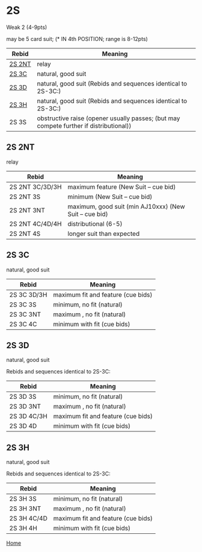 # 2S

Weak 2 (4-9pts)

may be 5 card suit; (* IN 4th POSITION; range is 8-12pts)

| Rebid | Meaning |
|---|---|
| [2S&nbsp;2NT](#2s2nt) | relay |
| [2S&nbsp;3C](#2s3c) | natural, good suit |
| [2S&nbsp;3D](#2s3d) | natural, good suit (Rebids and sequences identical to 2S-3C:) |
| [2S&nbsp;3H](#2s3h) | natural, good suit (Rebids and sequences identical to 2S-3C:) |
| 2S&nbsp;3S | obstructive raise (opener usually passes; (but may compete further if distributional)) |

## 2S&nbsp;2NT

relay

| Rebid | Meaning |
|---|---|
| 2S&nbsp;2NT&nbsp;3C/3D/3H | maximum feature (New Suit – cue bid) |
| 2S&nbsp;2NT&nbsp;3S | minimum (New Suit – cue bid) |
| 2S&nbsp;2NT&nbsp;3NT | maximum, good suit (min AJ10xxx) (New Suit – cue bid) |
| 2S&nbsp;2NT&nbsp;4C/4D/4H | distributional (6-5) |
| 2S&nbsp;2NT&nbsp;4S | longer suit than expected |

## 2S&nbsp;3C

natural, good suit

| Rebid | Meaning |
|---|---|
| 2S&nbsp;3C&nbsp;3D/3H | maximum fit and feature (cue bids) |
| 2S&nbsp;3C&nbsp;3S | minimum, no fit (natural) |
| 2S&nbsp;3C&nbsp;3NT | maximum , no fit (natural) |
| 2S&nbsp;3C&nbsp;4C | minimum with fit (cue bids) |

## 2S&nbsp;3D

natural, good suit

Rebids and sequences identical to 2S-3C:

| Rebid | Meaning |
|---|---|
| 2S&nbsp;3D&nbsp;3S | minimum, no fit (natural) |
| 2S&nbsp;3D&nbsp;3NT | maximum , no fit (natural) |
| 2S&nbsp;3D&nbsp;4C/3H | maximum fit and feature (cue bids) |
| 2S&nbsp;3D&nbsp;4D | minimum with fit (cue bids) |

## 2S&nbsp;3H

natural, good suit

Rebids and sequences identical to 2S-3C:

| Rebid | Meaning |
|---|---|
| 2S&nbsp;3H&nbsp;3S | minimum, no fit (natural) |
| 2S&nbsp;3H&nbsp;3NT | maximum , no fit (natural) |
| 2S&nbsp;3H&nbsp;4C/4D | maximum fit and feature (cue bids) |
| 2S&nbsp;3H&nbsp;4H | minimum with fit (cue bids) |

[Home](../index.md)
